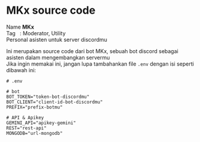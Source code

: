 # MKx source code

Name <b>MKx</b><br>
Tag &nbsp; : Moderator, Utility<br>
Personal asisten untuk server discordmu

Ini merupakan source code dari bot MKx, sebuah bot discord sebagai asisten dalam mengembangkan servermu<br>
Jika ingin memakai ini, jangan lupa tambahankan file `.env` dengan isi seperti dibawah ini:

```env
# .env

# bot
BOT_TOKEN="token-bot-discordmu"
BOT_CLIENT="client-id-bot-discordmu"
PREFIX="prefix-botmu"

# API & Apikey
GEMINI_API="apikey-gemini"
REST="rest-api"
MONGODB="url-mongodb"
```
